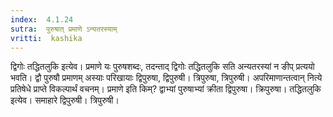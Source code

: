 ```yaml
---
index:  4.1.24
sutra:  पुरुषात् प्रमाणे ऽन्यतरस्याम्
vritti:  kashika 
---
```


द्विगोः तद्धितलुकि इत्येव। प्रमाणे यः पुरुषशब्दः, तदन्ताद् द्विगोः तद्धितलुकि सति अन्यतरस्यां न ङीप् प्रत्ययो भवति। द्वौ पुरुषौ प्रमाणम् अस्याः परिखायाः द्विपुरुषा, द्विपुरुषी। त्रिपुरुषा, त्रिपुरुषी। अपरिमाणान्तत्वान् नित्ये प्रतिषेधे प्राप्ते विकल्पार्थं वचनम्। प्रमाणे इति किम्? द्वाभ्यां पुरुषाभ्यां क्रीता द्विपुरुषा। क्रिपुरुषा। तद्धितलुकि इत्येव। समाहारे द्विपुरुषी। त्रिपुरुषी।

